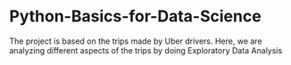 # Python-Basics-for-Data-Science
The project is based on the trips made by Uber drivers. Here, we are analyzing different aspects of the trips by doing Exploratory Data Analysis
